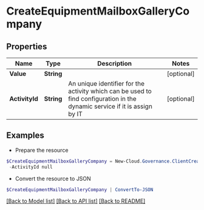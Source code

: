 # CreateEquipmentMailboxGalleryCompany
## Properties

Name | Type | Description | Notes
------------ | ------------- | ------------- | -------------
**Value** | **String** |  | [optional] 
**ActivityId** | **String** | An unique identifier for the activity which can be used to find configuration in the dynamic service if it is assign by IT | [optional] 

## Examples

- Prepare the resource
```powershell
$CreateEquipmentMailboxGalleryCompany = New-Cloud.Governance.ClientCreateEquipmentMailboxGalleryCompany  -Value null `
 -ActivityId null
```

- Convert the resource to JSON
```powershell
$CreateEquipmentMailboxGalleryCompany | ConvertTo-JSON
```

[[Back to Model list]](../README.md#documentation-for-models) [[Back to API list]](../README.md#documentation-for-api-endpoints) [[Back to README]](../README.md)

